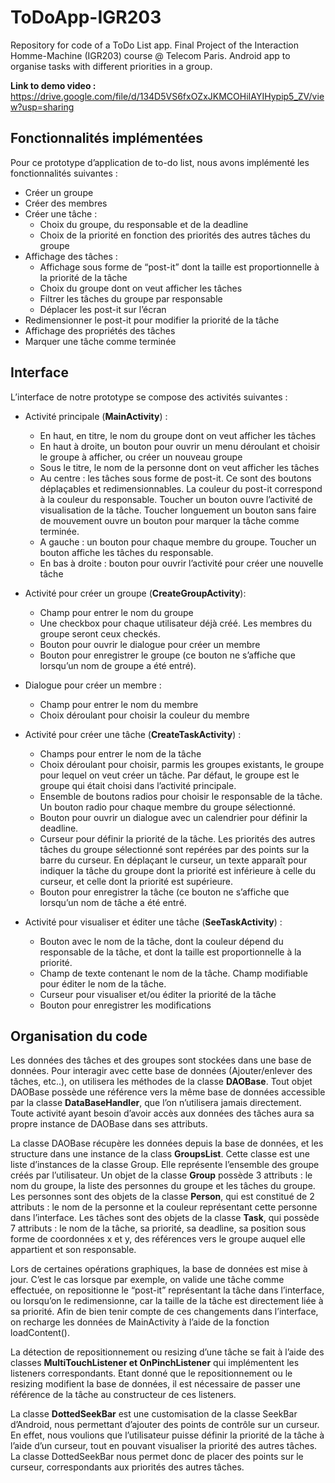 # ToDoApp-IGR203
Repository for code of a ToDo List app. Final Project of the Interaction Homme-Machine (IGR203) course @ Telecom Paris.
Android app to organise tasks with different priorities in a group.

**Link to demo video :** https://drive.google.com/file/d/134D5VS6fxOZxJKMCOHiIAYIHypip5_ZV/view?usp=sharing

## Fonctionnalités implémentées
Pour ce prototype d’application de to-do list, nous avons implémenté les fonctionnalités suivantes :
- Créer un groupe
- Créer des membres
- Créer une tâche :
  - Choix du groupe, du responsable et de la deadline
  - Choix de la priorité en fonction des priorités des autres tâches du groupe
- Affichage des tâches :
  - Affichage sous forme de “post-it” dont la taille est proportionnelle à la priorité de la tâche
  - Choix du groupe dont on veut afficher les tâches
  - Filtrer les tâches du groupe par responsable
  - Déplacer les post-it sur l’écran
- Redimensionner le post-it pour modifier la priorité de la tâche
- Affichage des propriétés des tâches 
- Marquer une tâche comme terminée

## Interface
L’interface de notre prototype se compose des activités suivantes :
- Activité principale (**MainActivity**) :
  - En haut, en titre, le nom du groupe dont on veut afficher les tâches
  - En haut à droite, un bouton pour ouvrir un menu déroulant et choisir le groupe à afficher, ou créer un nouveau groupe
  - Sous le titre, le nom de la personne dont on veut afficher les tâches
  - Au centre : les tâches sous forme de post-it. Ce sont des boutons déplaçables et redimensionnables. La couleur du post-it correspond à la couleur du responsable. Toucher un bouton ouvre l’activité de visualisation de la tâche. Toucher longuement un bouton sans faire de mouvement ouvre un bouton pour marquer la tâche comme terminée.
  - A gauche : un bouton pour chaque membre du groupe. Toucher un bouton affiche les tâches du responsable.
  - En bas à droite : bouton pour ouvrir l’activité pour créer une nouvelle tâche

- Activité pour créer un groupe (**CreateGroupActivity**):
  - Champ pour entrer le nom du groupe
  - Une checkbox pour chaque utilisateur déjà créé. Les membres du groupe seront ceux checkés.
  - Bouton pour ouvrir le dialogue pour créer un membre
  - Bouton pour enregistrer le groupe (ce bouton ne s’affiche que lorsqu’un nom de groupe a été entré).

- Dialogue pour créer un membre :
  - Champ pour entrer le nom du membre
  - Choix déroulant pour choisir la couleur du membre

- Activité pour créer une tâche (**CreateTaskActivity**) :
  - Champs pour entrer le nom de la tâche
  - Choix déroulant pour choisir, parmis les groupes existants, le groupe pour lequel on veut créer un tâche. Par défaut, le groupe est le groupe qui était choisi dans l’activité principale.
  - Ensemble de boutons radios pour choisir le responsable de la tâche. Un bouton radio pour chaque membre du groupe sélectionné. 
  - Bouton pour ouvrir un dialogue avec un calendrier pour définir la deadline.
  - Curseur pour définir la priorité de la tâche. Les priorités des autres tâches du groupe sélectionné sont repérées par des points sur la barre du curseur. En déplaçant le curseur, un texte apparaît pour indiquer la tâche du groupe dont la priorité est inférieure à celle du curseur, et celle dont la priorité est supérieure.
  - Bouton pour enregistrer la tâche (ce bouton ne s’affiche que lorsqu’un nom de tâche a été entré.

- Activité pour visualiser et éditer une tâche (**SeeTaskActivity**) :
  - Bouton avec le nom de la tâche, dont la couleur dépend du responsable de la tâche, et dont la taille est proportionnelle à la priorité. 
  - Champ de texte contenant le nom de la tâche. Champ modifiable pour éditer le nom de la tâche.
  - Curseur pour visualiser et/ou éditer la priorité de la tâche
  - Bouton pour enregistrer les modifications


## Organisation du code

Les données des tâches et des groupes sont stockées dans une base de données. Pour interagir avec cette base de données (Ajouter/enlever des tâches, etc..), on utilisera les méthodes de la classe **DAOBase**. Tout objet DAOBase possède une référence vers la même base de données accessible par la classe **DataBaseHandler**, que l’on n’utilisera jamais directement. Toute activité ayant besoin d’avoir accès aux données des tâches aura sa propre instance de DAOBase dans ses attributs.

La classe DAOBase récupère les données depuis la base de données, et les structure dans une instance de la class **GroupsList**. Cette classe est une liste d’instances de la classe Group. Elle représente l’ensemble des groupe créés par l’utilisateur. Un objet de la classe **Group** possède 3 attributs : le nom du groupe, la liste des personnes du groupe et les tâches du groupe. Les personnes sont des objets de la classe **Person**, qui est constitué de 2 attributs : le nom de la personne et la couleur représentant cette personne dans l’interface. Les tâches sont des objets de la classe **Task**, qui possède 7 attributs : le nom de la tâche, sa priorité, sa deadline, sa position sous forme de coordonnées x et y, des références vers le groupe auquel elle appartient et son responsable.

Lors de certaines opérations graphiques, la base de données est mise à jour. C’est le cas lorsque par exemple, on valide une tâche comme effectuée, on repositionne le “post-it” représentant la tâche dans l’interface, ou lorsqu’on le redimensionne, car la taille de la tâche est directement liée à sa priorité. Afin de bien tenir compte de ces changements dans l’interface, on recharge les données de MainActivity à l’aide de la fonction loadContent(). 

La détection de repositionnement ou resizing d’une tâche se fait à l’aide des classes **MultiTouchListener et OnPinchListener** qui implémentent les listeners correspondants. Etant donné que le repositionnement ou le resizing modifient la base de données, il est nécessaire de passer une référence de la tâche au constructeur de ces listeners.

La classe **DottedSeekBar** est une customisation de la classe SeekBar d’Android, nous permettant d’ajouter des points de contrôle sur un curseur. En effet, nous voulions que l’utilisateur puisse définir la priorité de la tâche à l’aide d’un curseur, tout en pouvant visualiser la priorité des autres tâches. La classe DottedSeekBar nous permet donc de placer des points sur le curseur, correspondants aux priorités des autres tâches.

